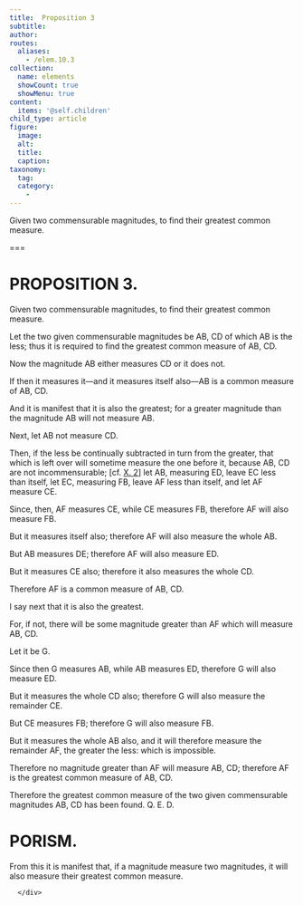 ```yaml
---
title:  Proposition 3
subtitle: 
author:
routes:
  aliases:
    - /elem.10.3
collection:
  name: elements
  showCount: true
  showMenu: true
content:
  items: '@self.children'
child_type: article
figure:
  image:
  alt:
  title:
  caption:
taxonomy:
  tag:
  category:
    - 
---
```


<p><hi rend="ital">Given two commensurable magnitudes, to find their greatest common measure</hi>. </p>

===

<h1>PROPOSITION 3.</h1>
<p><span class="ital">Given two commensurable magnitudes, to find their greatest common measure</span>. </p>

<p>Let the two given commensurable magnitudes be <span class="ital">AB</span>, <span class="ital">CD</span> of which <span class="ital">AB</span> is the less; thus it is required to find the greatest common measure of <span class="ital">AB</span>, <span class="ital">CD</span>. </p>

<p>Now the magnitude <span class="ital">AB</span> either measures <span class="ital">CD</span> or it does not. </p>

<p>If then it measures it—and it measures itself also—<span class="ital">AB</span> is a common measure of <span class="ital">AB</span>, <span class="ital">CD</span>. </p>

<p>And it is manifest that it is also the greatest; for a greater magnitude than the magnitude <span class="ital">AB</span> will not measure <span class="ital">AB</span>. 
      </p>

<p>Next, let <span class="ital">AB</span> not measure <span class="ital">CD</span>. </p>

<p>Then, if the less be continually subtracted in turn from the greater, that which is left over will sometime measure the one before it, because <span class="ital">AB</span>, <span class="ital">CD</span> are not incommensurable; [cf. <a href="/elem.10.2">X. 2</a>] let <span class="ital">AB</span>, measuring <span class="ital">ED</span>, leave <span class="ital">EC</span> less than itself, let <span class="ital">EC</span>, measuring <span class="ital">FB</span>, leave <span class="ital">AF</span> less than itself, and let <span class="ital">AF</span> measure <span class="ital">CE</span>. </p>

<p>Since, then, <span class="ital">AF</span> measures <span class="ital">CE</span>, while <span class="ital">CE</span> measures <span class="ital">FB</span>, therefore <span class="ital">AF</span> will also measure <span class="ital">FB</span>. </p>

<p>But it measures itself also; therefore <span class="ital">AF</span> will also measure the whole <span class="ital">AB</span>. <pb n="21"/></p>

<p>But <span class="ital">AB</span> measures <span class="ital">DE</span>; therefore <span class="ital">AF</span> will also measure <span class="ital">ED</span>. </p>

<p>But it measures <span class="ital">CE</span> also; therefore it also measures the whole <span class="ital">CD</span>. </p>

<p>Therefore <span class="ital">AF</span> is a common measure of <span class="ital">AB</span>, <span class="ital">CD</span>. </p>

<p>I say next that it is also the greatest. </p>

<p>For, if not, there will be some magnitude greater than <span class="ital">AF</span> which will measure <span class="ital">AB</span>, <span class="ital">CD</span>. </p>

<p>Let it be <span class="ital">G</span>. </p>

<p>Since then <span class="ital">G</span> measures <span class="ital">AB</span>, while <span class="ital">AB</span> measures <span class="ital">ED</span>, therefore <span class="ital">G</span> will also measure <span class="ital">ED</span>. </p>

<p>But it measures the whole <span class="ital">CD</span> also; therefore <span class="ital">G</span> will also measure the remainder <span class="ital">CE</span>. </p>

<p>But <span class="ital">CE</span> measures <span class="ital">FB</span>; therefore <span class="ital">G</span> will also measure <span class="ital">FB</span>. </p>

<p>But it measures the whole <span class="ital">AB</span> also, and it will therefore measure the remainder <span class="ital">AF</span>, the greater the less: which is impossible. </p>

<p>Therefore no magnitude greater than <span class="ital">AF</span> will measure <span class="ital">AB</span>, <span class="ital">CD</span>; therefore <span class="ital">AF</span> is the greatest common measure of <span class="ital">AB</span>, <span class="ital">CD</span>. </p>

<p>Therefore the greatest common measure of the two given commensurable magnitudes <span class="ital">AB</span>, <span class="ital">CD</span> has been found. Q. E. D. </p>
<div id="elem.10.3.p.1" class="porism">
       <h1>PORISM.</h1>
       
<p>From this it is manifest that, if a magnitude measure two magnitudes, it will also measure their greatest common measure.</p>

      </div>
